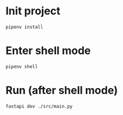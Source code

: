 # Init project
 `pipenv install`

# Enter shell mode
 `pipenv shell`

# Run (after shell mode) 
 `fastapi dev ./src/main.py`